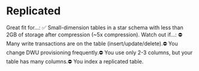 # Replicated

Great fit for...: ✅ Small-dimension tables in a star schema with less than 2GB of storage after compression (~5x compression).
Watch out if...: ⛔ Many write transactions are on the table (insert/update/delete).⛔ You change DWU provisioning frequently.⛔ You use only 2-3 columns, but your table has many columns.⛔ You index a replicated table.